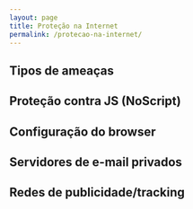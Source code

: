 ```yaml
---
layout: page
title: Proteção na Internet
permalink: /protecao-na-internet/
---
```


## Tipos de ameaças

## Proteção contra JS (NoScript)

## Configuração do browser

## Servidores de e-mail privados

## Redes de publicidade/tracking